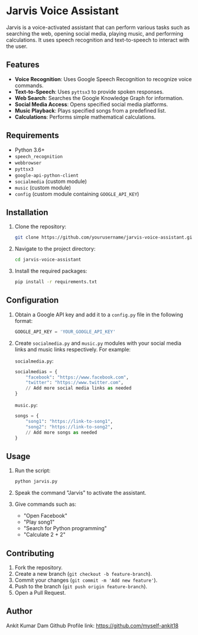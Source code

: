 # Jarvis Voice Assistant

Jarvis is a voice-activated assistant that can perform various tasks such as searching the web, opening social media, playing music, and performing calculations. It uses speech recognition and text-to-speech to interact with the user.

## Features

- **Voice Recognition**: Uses Google Speech Recognition to recognize voice commands.
- **Text-to-Speech**: Uses `pyttsx3` to provide spoken responses.
- **Web Search**: Searches the Google Knowledge Graph for information.
- **Social Media Access**: Opens specified social media platforms.
- **Music Playback**: Plays specified songs from a predefined list.
- **Calculations**: Performs simple mathematical calculations.

## Requirements

- Python 3.6+
- `speech_recognition`
- `webbrowser`
- `pyttsx3`
- `google-api-python-client`
- `socialmedia` (custom module)
- `music` (custom module)
- `config` (custom module containing `GOOGLE_API_KEY`)

## Installation

1. Clone the repository:
    ```bash
    git clone https://github.com/yourusername/jarvis-voice-assistant.git
    ```
2. Navigate to the project directory:
    ```bash
    cd jarvis-voice-assistant
    ```
3. Install the required packages:
    ```bash
    pip install -r requirements.txt
    ```

## Configuration

1. Obtain a Google API key and add it to a `config.py` file in the following format:
    ```python
    GOOGLE_API_KEY = 'YOUR_GOOGLE_API_KEY'
    ```

2. Create `socialmedia.py` and `music.py` modules with your social media links and music links respectively. For example:

    `socialmedia.py`:
    ```python
    socialmedias = {
        "facebook": "https://www.facebook.com",
        "twitter": "https://www.twitter.com",
        // Add more social media links as needed
    }
    ```

    `music.py`:
    ```python
    songs = {
        "song1": "https://link-to-song1",
        "song2": "https://link-to-song2",
        // Add more songs as needed
    }
    ```

## Usage

1. Run the script:
    ```bash
    python jarvis.py
    ```

2. Speak the command "Jarvis" to activate the assistant.
3. Give commands such as:
    - "Open Facebook"
    - "Play song1"
    - "Search for Python programming"
    - "Calculate 2 + 2"

## Contributing

1. Fork the repository.
2. Create a new branch (`git checkout -b feature-branch`).
3. Commit your changes (`git commit -m 'Add new feature'`).
4. Push to the branch (`git push origin feature-branch`).
5. Open a Pull Request.

## Author
Ankit Kumar Dam
Github Profile link: https://github.com/myself-ankit18
